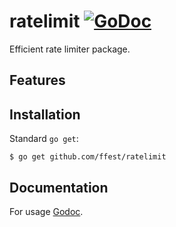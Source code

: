 # ratelimit [![GoDoc](https://godoc.org/github.com/ffest/ratelimit?status.svg)](https://godoc.org/github.com/ffest/ratelimit)
Efficient rate limiter package.

## Features


## Installation

Standard `go get`:

```
$ go get github.com/ffest/ratelimit
```

## Documentation

For usage [Godoc](http://godoc.org/github.com/ffest/ratelimit).
